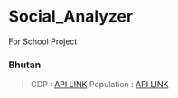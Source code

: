 # Social_Analyzer
For School Project

### Bhutan
> GDP : [API LINK](https://api.worldbank.org/v2/country/BTN/indicator/NY.GDP.MKTP.CD?format=json)
> Population : [API LINK](https://api.worldbank.org/v2/country/BTN/indicator/SP.POP.TOTL?format=json)
